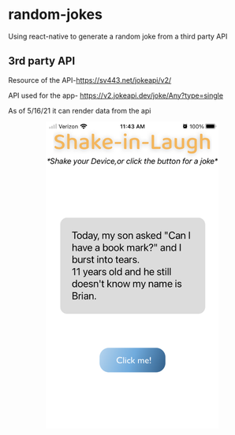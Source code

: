 # random-jokes
Using react-native to generate a random joke from a third party API

## 3rd party API

Resource of the API-https://sv443.net/jokeapi/v2/ 

API used for the app- https://v2.jokeapi.dev/joke/Any?type=single

As of 5/16/21 it can render data from the api

<p align="center">
<img src="./assets/main.PNG"  width="350" >
</p>